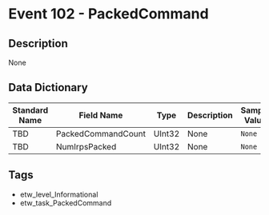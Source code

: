 # Event 102 - PackedCommand

## Description
None

## Data Dictionary
|Standard Name|Field Name|Type|Description|Sample Value|
|---|---|---|---|---|
|TBD|PackedCommandCount|UInt32|None|`None`|
|TBD|NumIrpsPacked|UInt32|None|`None`|

## Tags
* etw_level_Informational
* etw_task_PackedCommand
